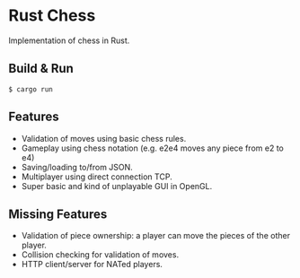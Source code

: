 # Rust Chess

Implementation of chess in Rust.

## Build & Run
```
$ cargo run
```

## Features
- Validation of moves using basic chess rules.
- Gameplay using chess notation (e.g. e2e4 moves any piece from e2 to e4)
- Saving/loading to/from JSON.
- Multiplayer using direct connection TCP.
- Super basic and kind of unplayable GUI in OpenGL.

## Missing Features
- Validation of piece ownership: a player can move the pieces of the other player.
- Collision checking for validation of moves.
- HTTP client/server for NATed players.

